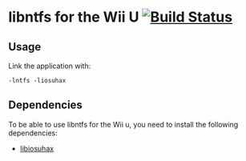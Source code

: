 # libntfs for the Wii U [![Build Status](https://travis-ci.org/Maschell/libntfs-wiiu.svg)](https://travis-ci.org/Maschell/libntfs-wiiu)

## Usage
Link the application with:
```
-lntfs -liosuhax
```

## Dependencies
To be able to use libntfs for the Wii u, you need to install the following dependencies:

- [libiosuhax](https://github.com/dimok789/libiosuhax)
